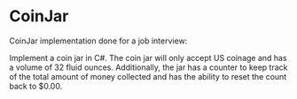 CoinJar
=======

CoinJar implementation done for a job interview:

Implement a coin jar in C#. The coin jar will only accept US coinage and has a volume of 32 fluid ounces. Additionally, the jar has a counter to keep track of the total amount of money collected and has the ability to reset the count back to $0.00.
